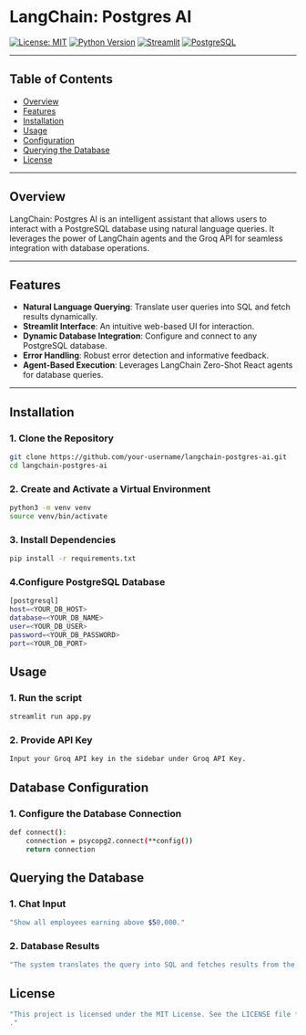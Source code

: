 # **LangChain: Postgres AI**

[![License: MIT](https://img.shields.io/badge/License-MIT-yellow.svg)](https://opensource.org/licenses/MIT)
[![Python Version](https://img.shields.io/badge/python-3.8-blue.svg)](https://www.python.org/downloads/release/python-380/)
[![Streamlit](https://img.shields.io/badge/Streamlit-v1.0.0-orange)](https://streamlit.io/)
[![PostgreSQL](https://img.shields.io/badge/PostgreSQL-13-blue)](https://www.postgresql.org/)

---

## **Table of Contents**
- [Overview](#overview)
- [Features](#features)
- [Installation](#installation)
- [Usage](#usage)
- [Configuration](#configuration)
- [Querying the Database](#querying-the-database)
- [License](#license)

---

## **Overview**

LangChain: Postgres AI is an intelligent assistant that allows users to interact with a PostgreSQL database using natural language queries. It leverages the power of LangChain agents and the Groq API for seamless integration with database operations.

---

## **Features**
- **Natural Language Querying**: Translate user queries into SQL and fetch results dynamically.
- **Streamlit Interface**: An intuitive web-based UI for interaction.
- **Dynamic Database Integration**: Configure and connect to any PostgreSQL database.
- **Error Handling**: Robust error detection and informative feedback.
- **Agent-Based Execution**: Leverages LangChain Zero-Shot React agents for database queries.

---

## **Installation**

### **1. Clone the Repository**
```bash
git clone https://github.com/your-username/langchain-postgres-ai.git
cd langchain-postgres-ai
```

### **2. Create and Activate a Virtual Environment**
```bash
python3 -m venv venv
source venv/bin/activate
```

### **3. Install Dependencies**
```bash
pip install -r requirements.txt
```

### **4.Configure PostgreSQL Database**
```bash
[postgresql]
host=<YOUR_DB_HOST>
database=<YOUR_DB_NAME>
user=<YOUR_DB_USER>
password=<YOUR_DB_PASSWORD>
port=<YOUR_DB_PORT>
```
## **Usage**

### **1. Run the script**
```bash
streamlit run app.py
```
### **2. Provide API Key**
```bash
Input your Groq API key in the sidebar under Groq API Key.
```
## **Database Configuration**

### **1. Configure the Database Connection**
```bash
def connect():
    connection = psycopg2.connect(**config())
    return connection

```

## **Querying the Database**

### **1. Chat Input**
```bash
"Show all employees earning above $50,000."
```
### **2. Database Results**
```bash
"The system translates the query into SQL and fetches results from the connected database."
```

## **License**


```bash
"This project is licensed under the MIT License. See the LICENSE file for more details
."
```

